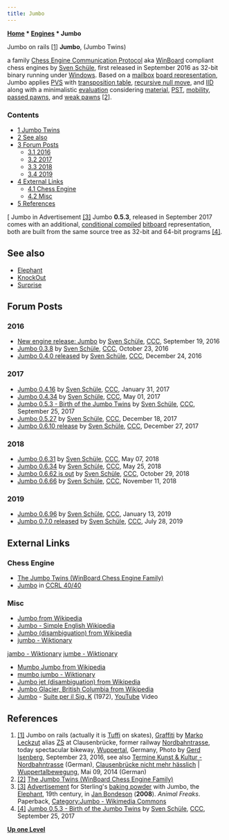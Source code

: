 ```yaml
---
title: Jumbo
---
```

**[Home](Home "Home") \* [Engines](Engines "Engines") \* Jumbo**



 [](https://wuppertalbewegung.de/clausenbruecke-nicht-mehr-haesslich/) Jumbo on rails <a id="cite-note-1" href="#cite-ref-1">[1]</a> 
**Jumbo**, (Jumbo Twins)  
 
a family [Chess Engine Communication Protocol](Chess_Engine_Communication_Protocol "Chess Engine Communication Protocol") aka [WinBoard](WinBoard "WinBoard") compliant chess engines by [Sven Schüle](Sven_Sch%C3%BCle "Sven Schüle"), first released in September 2016 as 32-bit binary running under [Windows](Windows "Windows"). 
Based on a [mailbox](Mailbox "Mailbox") [board representation](Board_Representation "Board Representation"), Jumbo applies [PVS](Principal_Variation_Search "Principal Variation Search") with [transposition table](Transposition_Table "Transposition Table"), [recursive null move](Null_Move_Pruning "Null Move Pruning"), and [IID](Internal_Iterative_Deepening "Internal Iterative Deepening") along with a minimalistic [evaluation](Evaluation "Evaluation") considering [material](Material "Material"), [PST](Piece-Square_Tables "Piece-Square Tables"), [mobility](Mobility "Mobility"), [passed pawns](Passed_Pawn "Passed Pawn"), and [weak pawns](Weak_Pawns "Weak Pawns") <a id="cite-note-2" href="#cite-ref-2">[2]</a>. 



### Contents


* [1 Jumbo Twins](#jumbo-twins)
* [2 See also](#see-also)
* [3 Forum Posts](#forum-posts)
	+ [3.1 2016](#2016)
	+ [3.2 2017](#2017)
	+ [3.3 2018](#2018)
	+ [3.4 2019](#2019)
* [4 External Links](#external-links)
	+ [4.1 Chess Engine](#chess-engine)
	+ [4.2 Misc](#misc)
* [5 References](#references)






[ Jumbo in Advertisement <a id="cite-note-3" href="#cite-ref-3">[3]</a>
Jumbo **0.5.3**, released in September 2017 comes with an additional, [conditional compiled](https://en.wikipedia.org/wiki/Conditional_compilation) [bitboard](Bitboards "Bitboards") representation, both are built from the same source tree as 32-bit and 64-bit programs <a id="cite-note-4" href="#cite-ref-4">[4]</a>. 



## See also


* [Elephant](Elephant "Elephant")
* [KnockOut](KnockOut "KnockOut")
* [Surprise](Surprise "Surprise")


## Forum Posts


### 2016


* [New engine release: Jumbo](http://www.talkchess.com/forum/viewtopic.php?t=61473) by [Sven Schüle](Sven_Sch%C3%BCle "Sven Schüle"), [CCC](CCC "CCC"), September 19, 2016
* [Jumbo 0.3.8](http://www.talkchess.com/forum/viewtopic.php?t=61813) by [Sven Schüle](Sven_Sch%C3%BCle "Sven Schüle"), [CCC](CCC "CCC"), October 23, 2016
* [Jumbo 0.4.0 released](http://www.talkchess.com/forum/viewtopic.php?t=62594) by [Sven Schüle](Sven_Sch%C3%BCle "Sven Schüle"), [CCC](CCC "CCC"), December 24, 2016


### 2017


* [Jumbo 0.4.16](http://www.talkchess.com/forum/viewtopic.php?t=62996) by [Sven Schüle](Sven_Sch%C3%BCle "Sven Schüle"), [CCC](CCC "CCC"), January 31, 2017
* [Jumbo 0.4.34](http://www.talkchess.com/forum/viewtopic.php?t=63878) by [Sven Schüle](Sven_Sch%C3%BCle "Sven Schüle"), [CCC](CCC "CCC"), May 01, 2017
* [Jumbo 0.5.3 - Birth of the Jumbo Twins](http://www.talkchess.com/forum/viewtopic.php?t=65286) by [Sven Schüle](Sven_Sch%C3%BCle "Sven Schüle"), [CCC](CCC "CCC"), September 25, 2017
* [Jumbo 0.5.27](http://www.talkchess.com/forum/viewtopic.php?t=66056) by [Sven Schüle](Sven_Sch%C3%BCle "Sven Schüle"), [CCC](CCC "CCC"), December 18, 2017
* [Jumbo 0.6.10 release](http://www.talkchess.com/forum3/viewtopic.php?f=2&t=66161) by [Sven Schüle](Sven_Sch%C3%BCle "Sven Schüle"), [CCC](CCC "CCC"), December 27, 2017


### 2018


* [Jumbo 0.6.31](http://www.talkchess.com/forum3/viewtopic.php?f=2&t=67366) by [Sven Schüle](Sven_Sch%C3%BCle "Sven Schüle"), [CCC](CCC "CCC"), May 07, 2018
* [Jumbo 0.6.34](http://www.talkchess.com/forum3/viewtopic.php?f=2&t=67557) by [Sven Schüle](Sven_Sch%C3%BCle "Sven Schüle"), [CCC](CCC "CCC"), May 25, 2018
* [Jumbo 0.6.62 is out](http://www.talkchess.com/forum3/viewtopic.php?f=2&t=68773) by [Sven Schüle](Sven_Sch%C3%BCle "Sven Schüle"), [CCC](CCC "CCC"), October 29, 2018
* [Jumbo 0.6.66](http://www.talkchess.com/forum3/viewtopic.php?f=2&t=68891) by [Sven Schüle](Sven_Sch%C3%BCle "Sven Schüle"), [CCC](CCC "CCC"), November 11, 2018


### 2019


* [Jumbo 0.6.96](http://www.talkchess.com/forum3/viewtopic.php?f=2&t=69586) by [Sven Schüle](Sven_Sch%C3%BCle "Sven Schüle"), [CCC](CCC "CCC"), January 13, 2019
* [Jumbo 0.7.0 released](http://www.talkchess.com/forum3/viewtopic.php?f=2&t=71410) by [Sven Schüle](Sven_Sch%C3%BCle "Sven Schüle"), [CCC](CCC "CCC"), July 28, 2019


## External Links


### Chess Engine


* [The Jumbo Twins (WinBoard Chess Engine Family)](http://www.schuelebln.de/chess/jumbo/)
* [Jumbo](http://www.computerchess.org.uk/ccrl/4040/cgi/compare_engines.cgi?family=Jumbo&print=Rating+list&print=Results+table&print=LOS+table&print=Ponder+hit+table&print=Eval+difference+table&print=Comopp+gamenum+table&print=Overlap+table&print=Score+with+common+opponents) in [CCRL 40/40](CCRL "CCRL")


### Misc


* [Jumbo from Wikipedia](https://en.wikipedia.org/wiki/Jumbo)
* [Jumbo - Simple English Wikipedia](https://simple.wikipedia.org/wiki/Jumbo)
* [Jumbo (disambiguation) from Wikipedia](https://en.wikipedia.org/wiki/Jumbo_(disambiguation))
* [jumbo - Wiktionary](https://en.wiktionary.org/wiki/jumbo)


 [jambo - Wiktionary](https://en.wiktionary.org/wiki/jambo)
 [jumbe - Wiktionary](https://en.wiktionary.org/wiki/jumbe)
* [Mumbo Jumbo from Wikipedia](https://en.wikipedia.org/wiki/Mumbo_Jumbo)
* [mumbo jumbo - Wiktionary](https://en.wiktionary.org/wiki/mumbo_jumbo)
* [Jumbo jet (disambiguation) from Wikipedia](https://en.wikipedia.org/wiki/Jumbo_jet_(disambiguation))
* [Jumbo Glacier, British Columbia from Wikipedia](https://en.wikipedia.org/wiki/Jumbo_Glacier,_British_Columbia)
* [Jumbo](https://it.wikipedia.org/wiki/Jumbo_(gruppo_musicale)) - [Suite per il Sig. K](https://it.wikipedia.org/wiki/DNA_(Jumbo)) (1972), [YouTube](https://en.wikipedia.org/wiki/YouTube) Video


 
## References


1. <a id="cite-ref-1" href="#cite-note-1">[1]</a> Jumbo on rails (actually it is [Tuffi](https://en.wikipedia.org/wiki/Tuffi) on skates), [Graffiti](Category:Graffiti "Category:Graffiti") by [Marko Leckzut](http://www.duesseldorfer-kuenstler.de/kuenstler/grafitti/marko-leckzutzs.html) alias [ZS](https://zs-graffiti.de/) at Clausenbrücke, former railway [Nordbahntrasse](https://en.wikipedia.org/wiki/D%C3%BCsseldorf-Derendorf%E2%80%93Dortmund_S%C3%BCd_railway), today spectacular bikeway, [Wuppertal](https://en.wikipedia.org/wiki/Wuppertal), Germany, Photo by [Gerd Isenberg](Gerd_Isenberg "Gerd Isenberg"), September 23, 2016, see also [Termine Kunst & Kultur - Nordbahntrasse](https://www.nordbahntrasse-aktiv.de/kunst-kultur/) (German), [Clausenbrücke nicht mehr hässlich](https://wuppertalbewegung.de/clausenbruecke-nicht-mehr-haesslich/) | [Wuppertalbewegung](https://de.wikipedia.org/wiki/Wuppertalbewegung), Mai 09, 2014 (German)
2. <a id="cite-ref-2" href="#cite-note-2">[2]</a> [The Jumbo Twins (WinBoard Chess Engine Family)](http://www.schuelebln.de/chess/jumbo/)
3. <a id="cite-ref-3" href="#cite-note-3">[3]</a> [Advertisement](https://en.wikipedia.org/wiki/Advertising) for Sterling's [baking powder](https://en.wikipedia.org/wiki/Baking_powder) with Jumbo, the [Elephant](https://en.wikipedia.org/wiki/Elephant), 19th century, in [Jan Bondeson](https://en.wikipedia.org/wiki/Jan_Bondeson) (**2008**). *Animal Freaks*. Paperback, [Category:Jumbo - Wikimedia Commons](https://commons.wikimedia.org/wiki/Category:Jumbo)
4. <a id="cite-ref-4" href="#cite-note-4">[4]</a> [Jumbo 0.5.3 - Birth of the Jumbo Twins](http://www.talkchess.com/forum/viewtopic.php?t=65286) by [Sven Schüle](Sven_Sch%C3%BCle "Sven Schüle"), [CCC](CCC "CCC"), September 25, 2017

**[Up one Level](Engines "Engines")**







 
